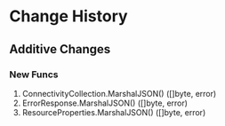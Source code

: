 # Change History

## Additive Changes

### New Funcs

1. ConnectivityCollection.MarshalJSON() ([]byte, error)
1. ErrorResponse.MarshalJSON() ([]byte, error)
1. ResourceProperties.MarshalJSON() ([]byte, error)
